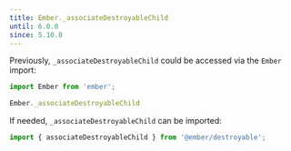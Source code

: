 ```yaml
---
title: Ember._associateDestroyableChild
until: 6.0.0
since: 5.10.0
---
```



Previously, `_associateDestroyableChild` could be accessed via the `Ember` import:
```js
import Ember from 'ember';

Ember._associateDestroyableChild
```

If needed, `_associateDestroyableChild` can be imported:
```js
import { associateDestroyableChild } from '@ember/destroyable';
```
